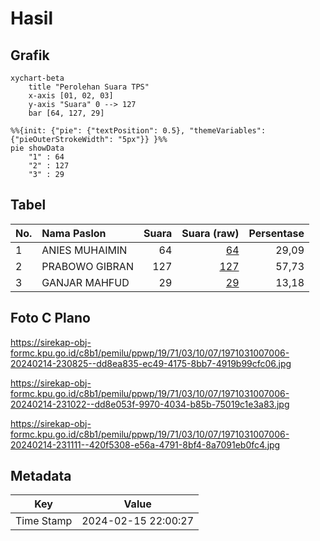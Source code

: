 # Hasil

## Grafik

```mermaid
xychart-beta
    title "Perolehan Suara TPS"
    x-axis [01, 02, 03]
    y-axis "Suara" 0 --> 127
    bar [64, 127, 29]
```

```mermaid
%%{init: {"pie": {"textPosition": 0.5}, "themeVariables": {"pieOuterStrokeWidth": "5px"}} }%%
pie showData
    "1" : 64
    "2" : 127
    "3" : 29
```

## Tabel

| No. | Nama Paslon    | Suara | Suara (raw) | Persentase |
|:--- |:-------------- | -----:| -----------:| ----------:|
| 1   | ANIES MUHAIMIN | 64    | [64][p-1]   | 29,09      |
| 2   | PRABOWO GIBRAN | 127   | [127][p-2]  | 57,73      |
| 3   | GANJAR MAHFUD  | 29    | [29][p-3]   | 13,18      |


[p-1]: https://github.com/gigit-pemilu/pemilu-2024-19-kepulauan-bangka-belitung/blob/main/pilpres/hitung-suara/sub/19-kepulauan-bangka-belitung/sub/71-kota-pangkal-pinang/sub/03-pangkal-balam/sub/1007-ampui/sub/006-tps/sub/paslon-1.txt
[p-2]: https://github.com/gigit-pemilu/pemilu-2024-19-kepulauan-bangka-belitung/blob/main/pilpres/hitung-suara/sub/19-kepulauan-bangka-belitung/sub/71-kota-pangkal-pinang/sub/03-pangkal-balam/sub/1007-ampui/sub/006-tps/sub/paslon-2.txt
[p-3]: https://github.com/gigit-pemilu/pemilu-2024-19-kepulauan-bangka-belitung/blob/main/pilpres/hitung-suara/sub/19-kepulauan-bangka-belitung/sub/71-kota-pangkal-pinang/sub/03-pangkal-balam/sub/1007-ampui/sub/006-tps/sub/paslon-3.txt

## Foto C Plano

https://sirekap-obj-formc.kpu.go.id/c8b1/pemilu/ppwp/19/71/03/10/07/1971031007006-20240214-230825--dd8ea835-ec49-4175-8bb7-4919b99cfc06.jpg

https://sirekap-obj-formc.kpu.go.id/c8b1/pemilu/ppwp/19/71/03/10/07/1971031007006-20240214-231022--dd8e053f-9970-4034-b85b-75019c1e3a83.jpg

https://sirekap-obj-formc.kpu.go.id/c8b1/pemilu/ppwp/19/71/03/10/07/1971031007006-20240214-231111--420f5308-e56a-4791-8bf4-8a7091eb0fc4.jpg


## Metadata

| Key        | Value               |
| ---------- | ------------------- |
| Time Stamp | 2024-02-15 22:00:27 |



